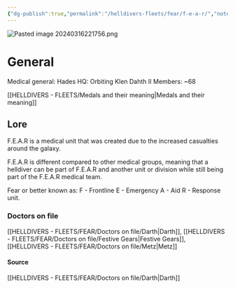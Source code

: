 ```yaml
---
{"dg-publish":true,"permalink":"/helldivers-fleets/fear/f-e-a-r/","noteIcon":"","created":"2024-03-16T22:56:28.628+01:00","updated":"2024-03-25T22:56:29.578+01:00"}
---
```


![Pasted image 20240316221756.png](/img/user/Images/Pasted%20image%2020240316221756.png)

# General
Medical general: Hades
HQ: Orbiting Klen Dahth II
Members: ~68

[[HELLDIVERS - FLEETS/Medals and their meaning\|Medals and their meaning]]
## Lore
F.E.A.R is a medical unit that was created due to the increased casualties around the galaxy.

F.E.A.R is different compared to other medical groups, meaning that a helldiver can be part of F.E.A.R and another unit or division while still being part of the F.E.A.R medical team. 

Fear or better 
known as: 
F - Frontline 
E - Emergency 
A - Aid 
R - Response unit.

### Doctors on file
[[HELLDIVERS - FLEETS/FEAR/Doctors on file/Darth\|Darth]], [[HELLDIVERS - FLEETS/FEAR/Doctors on file/Festive Gears\|Festive Gears]], [[HELLDIVERS - FLEETS/FEAR/Doctors on file/Metz\|Metz]]

#### Source
[[HELLDIVERS - FLEETS/FEAR/Doctors on file/Darth\|Darth]]